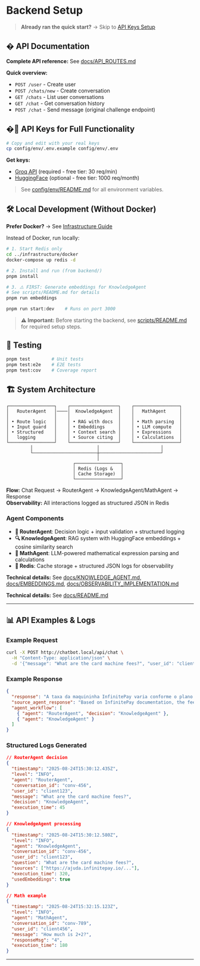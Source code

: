 # Backend Setup

> **Already ran the quick start?** → Skip to [API Keys Setup](#-api-keys-for-full-functionality)

## � API Documentation

**Complete API reference:** See [docs/API_ROUTES.md](./docs/API_ROUTES.md)

**Quick overview:**
- `POST /user` - Create user
- `POST /chats/new` - Create conversation  
- `GET /chats` - List user conversations
- `GET /chat` - Get conversation history
- `POST /chat` - Send message (original challenge endpoint)

## �🔑 API Keys for Full Functionality

```bash
# Copy and edit with your real keys
cp config/env/.env.example config/env/.env
```

**Get keys:**
- [Groq API](https://console.groq.com) (required - free tier: 30 req/min)  
- [HuggingFace](https://huggingface.co/settings/tokens) (optional - free tier: 1000 req/month)

> See [config/env/README.md](./config/env/README.md) for all environment variables.

## 🛠️ Local Development (Without Docker)

**Prefer Docker?** → See [Infrastructure Guide](../infrastructure/README.md)

Instead of Docker, run locally:

```bash
# 1. Start Redis only
cd ../infrastructure/docker
docker-compose up redis -d

# 2. Install and run (from backend/)
pnpm install

# 3. ⚠️ FIRST: Generate embeddings for KnowledgeAgent
# See scripts/README.md for details
pnpm run embeddings

pnpm run start:dev    # Runs on port 3000
```

> **⚠️ Important:** Before starting the backend, see [scripts/README.md](./scripts/README.md) for required setup steps.

## 🧪 Testing

```bash
pnpm test        # Unit tests
pnpm test:e2e    # E2E tests
pnpm test:cov    # Coverage report
```

## 🏗️ System Architecture

```
┌─────────────────┐    ┌──────────────────┐    ┌─────────────────┐
│   RouterAgent   │────│  KnowledgeAgent  │    │   MathAgent     │
│                 │    │                  │    │                 │
│ • Route logic   │    │ • RAG with docs  │    │ • Math parsing  │
│ • Input guard   │    │ • Embeddings     │    │ • LLM compute   │
│ • Structured    │    │ • Context search │    │ • Expressions   │
│   logging       │    │ • Source citing  │    │ • Calculations  │
└─────────────────┘    └──────────────────┘    └─────────────────┘
         │                        │                       │
         └────────────────────────┼───────────────────────┘
                                  │
                         ┌─────────────────┐
                         │ Redis (Logs &   │
                         │ Cache Storage)  │
                         └─────────────────┘
```

**Flow:** Chat Request → RouterAgent → KnowledgeAgent/MathAgent → Response  
**Observability:** All interactions logged as structured JSON in Redis

### Agent Components
- **🧠 RouterAgent**: Decision logic + input validation + structured logging
- **🔍 KnowledgeAgent**: RAG system with HuggingFace embeddings + cosine similarity search  
- **🧮 MathAgent**: LLM-powered mathematical expression parsing and calculations
- **💾 Redis**: Cache storage + structured JSON logs for observability

**Technical details:** See [docs/KNOWLEDGE_AGENT.md](./docs/KNOWLEDGE_AGENT.md), [docs/EMBEDDINGS.md](./docs/EMBEDDINGS.md), [docs/OBSERVABILITY_IMPLEMENTATION.md](./docs/OBSERVABILITY_IMPLEMENTATION.md)

**Technical details:** See [docs/README.md](./docs/README.md)

---

## 📊 API Examples & Logs

### Example Request
```bash
curl -X POST http://chatbot.local/api/chat \
  -H "Content-Type: application/json" \
  -d '{"message": "What are the card machine fees?", "user_id": "client123", "conversation_id": "conv-456"}'
```

### Example Response
```json
{
  "response": "A taxa da maquininha InfinitePay varia conforme o plano...",
  "source_agent_response": "Based on InfinitePay documentation, the fees are...",
  "agent_workflow": [
    { "agent": "RouterAgent", "decision": "KnowledgeAgent" },
    { "agent": "KnowledgeAgent" }
  ]
}
```

### Structured Logs Generated
```json
// RouterAgent decision
{
  "timestamp": "2025-08-24T15:30:12.435Z",
  "level": "INFO",
  "agent": "RouterAgent",
  "conversation_id": "conv-456",
  "user_id": "client123",
  "message": "What are the card machine fees?",
  "decision": "KnowledgeAgent",
  "execution_time": 45
}

// KnowledgeAgent processing
{
  "timestamp": "2025-08-24T15:30:12.580Z",
  "level": "INFO", 
  "agent": "KnowledgeAgent",
  "conversation_id": "conv-456",
  "user_id": "client123",
  "question": "What are the card machine fees?",
  "sources": ["https://ajuda.infinitepay.io/..."],
  "execution_time": 320,
  "usedEmbeddings": true
}

// Math example  
{
  "timestamp": "2025-08-24T15:32:15.123Z",
  "level": "INFO",
  "agent": "MathAgent", 
  "conversation_id": "conv-789",
  "user_id": "client456",
  "message": "How much is 2+2?",
  "responseMsg": "4",
  "execution_time": 180
}
```

---

